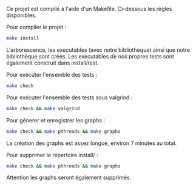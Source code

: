 Ce projet est compilé à l'aide d'un Makefile.
Ci-dessous les règles disponibles.

Pour compiler le projet :

```bash
make install
```
L'arborescence, les executables (avec notre bibliothèque) ainsi que notre bibliothèque sont créés.
Les executables de nos propres tests sont également construit dans install/test.

Pour exécuter l'ensemble des tests :
```bash
make check
```

Pour exécuter l'ensemble des tests sous valgrind :
```bash
make check && make valgrind
```

Pour génerer et enregistrer les graphs :
```bash
make check && make pthreads && make graphs
```
La création des graphs est assez longue, environ 7 minutes au total.

Pour supprimer le répertoire install/ :
```bash
make check && make pthreads && make graphs
```
Attention les graphs seront également supprimés.